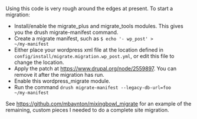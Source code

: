 Using this code is very rough around the edges at present. To start a migration:
 - Install/enable the migrate_plus and migrate_tools modules. This gives you the drush migrate-manifest command.
 - Create a migrate manifest, such as <code>$ echo '- wp_post' > ~/my-manifest</code>
 - Either place your wordpress xml file at the location defined in <code>config/install/migrate.migration.wp_post.yml</code>, or edit this file to change the location.
 - Apply the patch at https://www.drupal.org/node/2559897. You can remove it after the migration has run.
 - Enable this wordpress_migrate module.
 - Run the command <code>drush migrate-manifest --legacy-db-url=foo ~/my-manifest</code>

See https://github.com/mbaynton/mixingbowl_migrate for an example of the remaining, custom pieces I needed to do a complete site migration.
